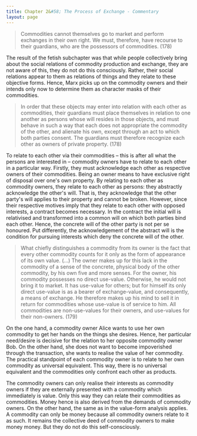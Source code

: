 ```yaml
---
title: Chapter 2&#58; The Process of Exchange - Commentary
layout: page
---
```


> Commodities cannot themselves go to market and perform exchanges in their own
> right. We must, therefore, have recourse to their guardians, who are the
> possessors of commodities. (178)

The result of the fetish subchapter was that while people collectively bring
about the social relations of commodity production and exchange, they are not
aware of this, they do not do this consciously. Rather, their social relations
appear to them as relations of things and they relate to these objective
forms. Hence, Marx picks up on the commodity owners and their intends only now
to determine them as character masks of their commodities.

> In order that these objects may enter into relation with each other as
> commodities, their guardians must place themselves in relation to one another
> as persons whose will resides in those objects, and must behave in such a way
> that each does not appropriate the commodity of the other, and alienate his
> own, except through an act to which both parties consent. The guardians must
> therefore recognize each other as owners of private property. (178)

To relate to each other via their commodities – this is after all what the
persons are interested in – commodity owners have to relate to each other in a
particular way. Firstly, they must acknowledge each other as respective owners
of their commodities. Being an owner means to have exclusive right of disposal
over one's own property. By relating to each other as commodity owners, they
relate to each other as persons: they abstractly acknowledge the other's
will. That is, they acknowledge that the other party's will applies to their
property and cannot be broken.  However, since their respective motives imply
that they relate to each other with opposed interests, a contract becomes
necessary. In the contract the initial will is relativised and transformed into
a common will on which both parties bind each other. Hence, the concrete will of
the other party is not per se honoured. Put differently, the acknowledgement of
the abstract will is the condition for pursuing interests which deny the
concrete will of the other.

> What chiefly distinguishes a commodity from its owner is the fact that every
> other commodity counts for it only as the form of appearance of its own
> value. (…) The owner makes up for this lack in the commodity of a sense of the
> concrete, physical body of the other commodity, by his own five and more
> senses. For the owner, his commodity possesses no direct use-value. Otherwise,
> he would not bring it to market. It has use-value for others; but for himself
> its only direct use-value is as a bearer of exchange-value, and consequently,
> a means of exchange. He therefore makes up his mind to sell it in return for
> commodities whose use-value is of service to him. All commodities are
> non-use-values for their owners, and use-values for their non-owners. (179)

On the one hand, a commodity owner Alice wants to use her own commodity to get
her hands on the things she desires. Hence, her particular need/desire is
decisive for the relation to her opposite commodity owner Bob. On the other
hand, she does not want to become impoverished through the transaction, she
wants to realise the value of her commodity. The practical standpoint of each
commodity owner is to relate to her own commodity as universal equivalent. This
way, there is no universal equivalent and the commodities only confront each
other as products.

The commodity owners can only realise their interests as commodity owners if
they are externally presented with a commodity which immediately is value. Only
this way they can relate their commodities as commodities. Money hence is also
derived from the demands of commodity owners. On the other hand, the same as in
the value-form analysis applies. A commodity can only be money because all
commodity owners relate to it as such. It remains the collective deed of
commodity owners to make money money. But they do not do this self-consciously.
